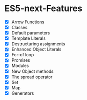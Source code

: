 # ES5-next-Features

- [x] Arrow Functions
- [x] Classes
- [x] Default parameters
- [x] Template Literals
- [x] Destructuring assignments
- [x] Enhanced Object Literals
- [x] For-of loop
- [x] Promises
- [x] Modules
- [x] New Object methods
- [x] The spread operator
- [x] Set
- [x] Map
- [x] Generators
